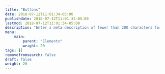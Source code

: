 ```yaml
---
title: "Buttons"
date: 2018-07-12T11:01:34-05:00
publishdate: 2018-07-12T11:01:34-05:00
lastmod: 2018-07-12T11:01:34-05:00 
description: "Enter a meta description of fewer than 200 characters for Buttons that will also act as a lead paragraph."
menu: 
    main:
        parent: "Elements"
        weight: 20
tags: []
removefromsearch: false
draft: false
weight: 20
---
```




